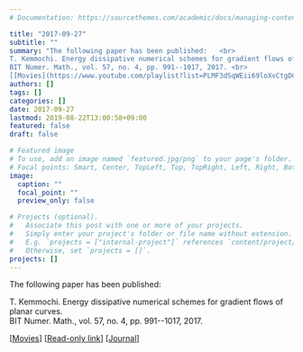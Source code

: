 ```yaml
---
# Documentation: https://sourcethemes.com/academic/docs/managing-content/

title: "2017-09-27"
subtitle: ""
summary: "The following paper has been published:   <br>
T. Kemmochi. Energy dissipative numerical schemes for gradient flows of planar curves. <br>
BIT Numer. Math., vol. 57, no. 4, pp. 991--1017, 2017. <br>
[[Movies](https://www.youtube.com/playlist?list=PLMF3dSqWEii69loXvCtgDCI4PYijq_4L3)] [[Read-only link](https://link.springer.com/epdf/10.1007/s10543-017-0685-6?author_access_token=BcnkNUjSRwbsWEWCmvz7xPe4RwlQNchNByi7wbcMAY4_46Qp10PqUOmZIG6Mnwmgw--aejRu1hBBjlLCrLwe2HGr8_Z88NkIjurTYeSDH5-iP-IyCZl9YrNKDd3eaPn0J1RYYE_sAtLRXuSztxJXoA%3D%3D)] [[Journal](https://link.springer.com/article/10.1007/s10543-017-0685-6)]"
authors: []
tags: []
categories: []
date: 2017-09-27
lastmod: 2019-08-22T13:00:58+09:00
featured: false
draft: false

# Featured image
# To use, add an image named `featured.jpg/png` to your page's folder.
# Focal points: Smart, Center, TopLeft, Top, TopRight, Left, Right, BottomLeft, Bottom, BottomRight.
image:
  caption: ""
  focal_point: ""
  preview_only: false

# Projects (optional).
#   Associate this post with one or more of your projects.
#   Simply enter your project's folder or file name without extension.
#   E.g. `projects = ["internal-project"]` references `content/project/deep-learning/index.md`.
#   Otherwise, set `projects = []`.
projects: []
---
```


The following paper has been published:  

T. Kemmochi. Energy dissipative numerical schemes for gradient flows of planar curves.   
BIT Numer. Math., vol. 57, no. 4, pp. 991--1017, 2017.   

[[Movies](https://www.youtube.com/playlist?list=PLMF3dSqWEii69loXvCtgDCI4PYijq_4L3)] [[Read-only link](https://link.springer.com/epdf/10.1007/s10543-017-0685-6?author_access_token=BcnkNUjSRwbsWEWCmvz7xPe4RwlQNchNByi7wbcMAY4_46Qp10PqUOmZIG6Mnwmgw--aejRu1hBBjlLCrLwe2HGr8_Z88NkIjurTYeSDH5-iP-IyCZl9YrNKDd3eaPn0J1RYYE_sAtLRXuSztxJXoA%3D%3D)] [[Journal](https://link.springer.com/article/10.1007/s10543-017-0685-6)]
